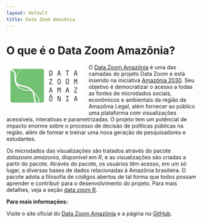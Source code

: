 ```yaml
---
layout: default
title: Data Zoom Amazônia
---
```


# O que é o Data Zoom Amazônia?

<img src="assets/img/Logo_DZAM_Verde.png" alt="Data Zoom Amazônia" style="float: left; margin-right: 15px; margin-bottom: 10px; width: 200px;">

O [Data Zoom Amazônia](https://datazoomamazonia.com.br/) é uma das camadas do projeto Data Zoom e está inserido na iniciativa [Amazônia 2030](https://amazonia2030.org.br/o-projeto/). Seu objetivo é democratizar o acesso a todas as fontes de microdados sociais, econômicos e ambientais da região da Amazônia Legal, além fornecer ao público uma plataforma com visualizações acessíveis, interativas e parametrizadas. O projeto tem um potêncial de impacto enorme sobre o processo de decisão de políticas públicas na região, além de formar e treinar uma nova geração de pesquisadores e estudantes.

Os microdados das visualizações são tratados através do pacote *datazoom.amazonia*, disponível em *R*, e as visualizações são criadas a partir do pacote. Através do pacote, os usuários têm acesso, em um só lugar, a diversas bases de dados relacionadas à Amazônia brasileira. O pacote adota a filosofia de códigos abertos de tal forma que todos possam aprender e contribuir para o desenvolvimento do projeto. Para mais detalhes, veja a seção [data zoom R](dz_R.html).

**Para mais informações:**

Visite o site oficial do [Data Zoom Amazônia](https://datazoomamazonia.com.br/) e a página no [GitHub](https://github.com/datazoompuc/datazoom.amazonia).